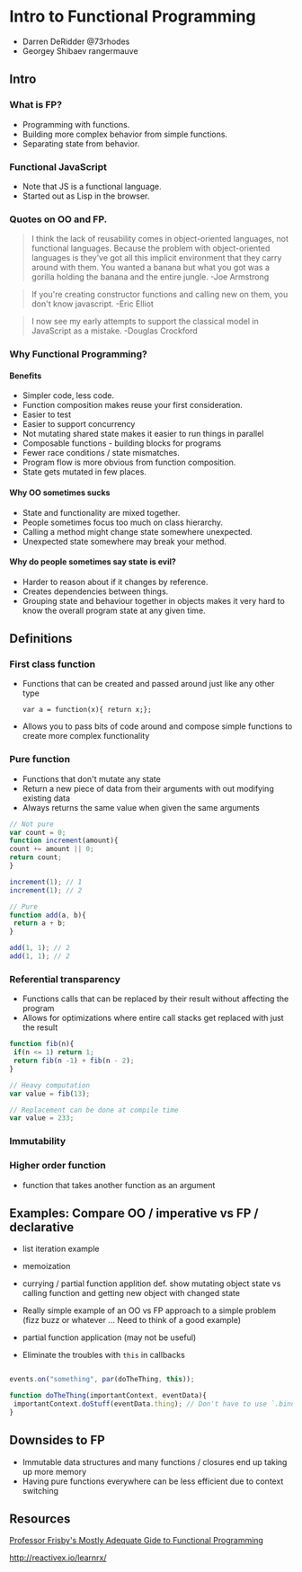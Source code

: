 # Intro to Functional Programming

 - Darren DeRidder @73rhodes
 - Georgey Shibaev rangermauve

## Intro

### What is FP?

 - Programming with functions.
 - Building more complex behavior from simple functions.
 - Separating state from behavior.

### Functional JavaScript

 - Note that JS is a functional language.
 - Started out as Lisp in the browser.

### Quotes on OO and FP.

 > I think the lack of reusability comes in object-oriented languages, not functional languages. Because the problem with object-oriented languages is they’ve got all this implicit environment that they carry around with them. You wanted a banana but what you got was a gorilla holding the banana and the entire jungle.
 > -Joe Armstrong
 
 
 > If you're creating constructor functions and calling new on them, you don't know javascript.
 > -Eric Elliot


 > I now see my early attempts to support the classical model in JavaScript as a mistake.
 > -Douglas Crockford

### Why Functional Programming?

#### Benefits

 - Simpler code, less code.
 - Function composition makes reuse your first consideration.
 - Easier to test
 - Easier to support concurrency
 - Not mutating shared state makes it easier to run things in parallel
 - Composable functions - building blocks for programs
 - Fewer race conditions / state mismatches.
  - Program flow is more obvious from function composition.
  - State gets mutated in few places.

####  Why OO sometimes sucks
 - State and functionality are mixed together.
 - People sometimes focus too much on class hierarchy.
 - Calling a method might change state somewhere unexpected.
 - Unexpected state somewhere may break your method.

#### Why do people sometimes say state is evil?
 - Harder to reason about if it changes by reference.
 - Creates dependencies between things.
 - Grouping state and behaviour together in objects makes it very hard to know the overall program state at any given time.

## Definitions

### First class function
 - Functions that can be created and passed around just like any other type

   `var a = function(x){ return x;};`

 - Allows you to pass bits of code around and compose simple functions to create more complex functionality
 
### Pure function
 - Functions that don't mutate any state
 - Return a new piece of data from their arguments with out modifying existing data
 - Always returns the same value when given the same arguments

``` js
// Not pure
var count = 0;
function increment(amount){
count += amount || 0;
return count;
}

increment(1); // 1
increment(1); // 2
```

``` js
// Pure
function add(a, b){
 return a + b;
}

add(1, 1); // 2
add(1, 1); // 2
```

### Referential transparency
 - Functions calls that can be replaced by their result without affecting the program
 - Allows for optimizations where entire call stacks get replaced with just the result

``` js
function fib(n){
 if(n <= 1) return 1;
 return fib(n -1) + fib(n - 2);
}

// Heavy computation
var value = fib(13);

// Replacement can be done at compile time
var value = 233;
```

### Immutability

### Higher order function
 - function that takes another function as an argument


## Examples: Compare OO / imperative vs FP / declarative

 - list iteration example

 - memoization

 - currying  / partial function applition
 def. show mutating object state vs calling function and getting new object with changed state

 - Really simple example of an OO vs FP approach to a simple problem (fizz buzz or whatever ... Need to think of a good example)

 - partial function application (may not be useful)
  - Eliminate the troubles with `this` in callbacks
```js

events.on("something", par(doTheThing, this));

function doTheThing(importantContext, eventData){
 importantContext.doStuff(eventData.thing); // Don't have to use `.bind(this)` 
}

```

## Downsides to FP
 - Immutable data structures and many functions / closures end up taking up more memory
 - Having pure functions everywhere can be less efficient due to context switching

## Resources

[Professor Frisby's Mostly Adequate Gide to Functional Programming](https://github.com/MostlyAdequate/mostly-adequate-guide)

http://reactivex.io/learnrx/
